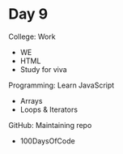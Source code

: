 # Day 9

College: Work
- WE
- HTML
- Study for viva

Programming: Learn JavaScript
- Arrays
- Loops & Iterators

GitHub: Maintaining repo
- 100DaysOfCode
